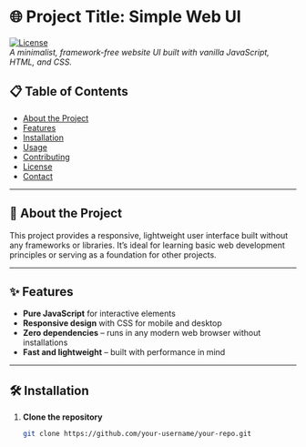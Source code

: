 # 🌐 Project Title: Simple Web UI

[![License](https://img.shields.io/badge/license-MIT-blue.svg)](LICENSE)  
*A minimalist, framework-free website UI built with vanilla JavaScript, HTML, and CSS.*

## 📋 Table of Contents
- [About the Project](#about-the-project)
- [Features](#features)
- [Installation](#installation)
- [Usage](#usage)
- [Contributing](#contributing)
- [License](#license)
- [Contact](#contact)

---

## 📝 About the Project

This project provides a responsive, lightweight user interface built without any frameworks or libraries. It’s ideal for learning basic web development principles or serving as a foundation for other projects.

---

## ✨ Features
- **Pure JavaScript** for interactive elements
- **Responsive design** with CSS for mobile and desktop
- **Zero dependencies** – runs in any modern web browser without installations
- **Fast and lightweight** – built with performance in mind

---

## 🛠️ Installation

1. **Clone the repository**  
   ```bash
   git clone https://github.com/your-username/your-repo.git
